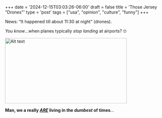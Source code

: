 +++
date = '2024-12-15T03:03:26-06:00'
draft = false
title = 'Those Jersey &quot;Drones&quot;'
type = 'post'
tags = ["usa", "opinion", "culture", "funny"]
+++



News: “It happened till about 11:30 at night” (drones). <br />

*You know*...when planes typically *stop landing* at airports?  🙄

<div>
  <a href="https://julianwest.me/Blog/posts/images/plane-lights.jpeg" target="_blank"><img src="https://julianwest.me/Blog/posts/images/plane-lights.jpeg" alt="Alt text" width="400" height="215"></a>
</div> 

**Man, we a really *<u>ARE</u>* living in the ***dumbest*** of times**...